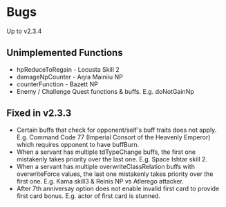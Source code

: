 # Bugs

Up to v2.3.4

## Unimplemented Functions

- hpReduceToRegain - Locusta Skill 2
- damageNpCounter - Aŋra Mainiiu NP
- counterFunction - Bazett NP
- Enemy / Challenge Quest functions & buffs. E.g. doNotGainNp

## Fixed in v2.3.3

- Certain buffs that check for opponent/self's buff traits does not apply.
  E.g. Command Code 77 (Imperial Consort of the Heavenly Emperor) which requires
  opponent to have buffBurn.
- When a servant has multiple tdTypeChange buffs, the first one mistakenly takes priority over the last one.
  E.g. Space Ishtar skill 2.
- When a servant has multiple overwriteClassRelation buffs with overwriteForce values,
  the last one mistakenly takes priority over the first one.
  E.g. Kama skill3 & Reinis NP vs Atlerego attacker.
- After 7th anniversay option does not enable invalid first card to provide first card bonus.
  E.g. actor of first card is stunned.